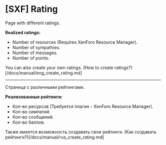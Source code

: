 # [SXF] Rating
Page with different ratings.

**Realized ratings:**
* Number of resources (Requires XenForo Resource Manager).
* Number of sympathies.
* Number of messages.
* Number of points.

You can also create your own ratings. (How to create ratings?)[/docs/manual/eng_create_rating.md]

----

Страница с различными рейтингами.

**Реализованные рейтинги:**
* Кол-во ресурсов (Требуется плагин - XenForo Resource Manager).
* Кол-во симпатий.
* Кол-во сообщений.
* Кол-во баллов.

Также имеется возможность создавать свои рейтинги. (Как создавать рейтинги?)[/docs/manual/rus_create_rating.md]
